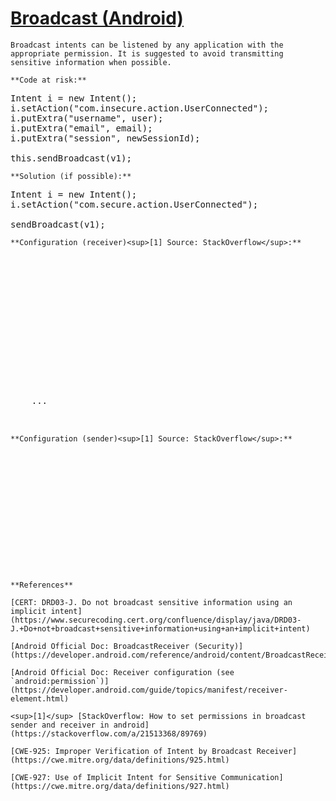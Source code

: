 # [Broadcast (Android)](https://find-sec-bugs.github.io/bugs.htm#ANDROID_BROADCAST)

    Broadcast intents can be listened by any application with the appropriate permission. It is suggested to avoid transmitting
    sensitive information when possible.

    **Code at risk:**  

<pre>
Intent i = new Intent();
i.setAction("com.insecure.action.UserConnected");
i.putExtra("username", user);
i.putExtra("email", email);
i.putExtra("session", newSessionId);

this.sendBroadcast(v1);
</pre>

    **Solution (if possible):**  

<pre>
Intent i = new Intent();
i.setAction("com.secure.action.UserConnected");

sendBroadcast(v1);
</pre>

    **Configuration (receiver)<sup>[1] Source: StackOverflow</sup>:**  

<pre>

 <manifest ...>

  <!-- Permission declaration -->

  <permission android:name="my.app.PERMISSION" />

  <receiver android:name="my.app.BroadcastReceiver" android:permission="my.app.PERMISSION"> 
   <!-- Permission enforcement --> 
   <intent-filter> 
    <action android:name="com.secure.action.UserConnected" /> 
   </intent-filter> 
  </receiver>

    ...

 </manifest>
</pre>

    **Configuration (sender)<sup>[1] Source: StackOverflow</sup>:**  

<pre>

 <manifest>

  <!-- We declare we own the permission to send broadcast to the above receiver -->

  <uses-permission android:name="my.app.PERMISSION" />

  <!-- With the following configuration, both the sender and the receiver apps need to be signed by the same developer certificate. -->

  <permission android:name="my.app.PERMISSION" android:protectionLevel="signature" />

 </manifest>
</pre>

    **References**  

    [CERT: DRD03-J. Do not broadcast sensitive information using an implicit intent](https://www.securecoding.cert.org/confluence/display/java/DRD03-J.+Do+not+broadcast+sensitive+information+using+an+implicit+intent)  

    [Android Official Doc: BroadcastReceiver (Security)](https://developer.android.com/reference/android/content/BroadcastReceiver.html#Security)  

    [Android Official Doc: Receiver configuration (see `android:permission`)](https://developer.android.com/guide/topics/manifest/receiver-element.html)  

    <sup>[1]</sup> [StackOverflow: How to set permissions in broadcast sender and receiver in android](https://stackoverflow.com/a/21513368/89769)  

    [CWE-925: Improper Verification of Intent by Broadcast Receiver](https://cwe.mitre.org/data/definitions/925.html)  

    [CWE-927: Use of Implicit Intent for Sensitive Communication](https://cwe.mitre.org/data/definitions/927.html)